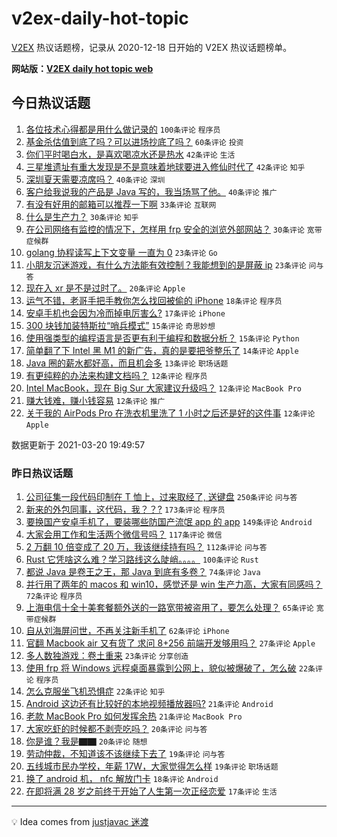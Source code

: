 # v2ex-daily-hot-topic

[V2EX](https://www.v2ex.com/) 热议话题榜，记录从 2020-12-18 日开始的 V2EX 热议话题榜单。

**网站版：[V2EX daily hot topic web](https://boojack.github.io/v2ex-daily-hot-topic-web/)**

## 今日热议话题

<!-- TODAY BEGIN -->

1. [各位技术心得都是用什么做记录的](https://www.v2ex.com/t/763421) `100条评论` `程序员`
1. [基金杀估值到底了吗？可以进场抄底了吗？](https://www.v2ex.com/t/763397) `60条评论` `投资`
1. [你们平时喝白水，是喜欢喝凉水还是热水](https://www.v2ex.com/t/763450) `42条评论` `生活`
1. [三星堆遗址有重大发现是不是意味着地球要进入修仙时代了](https://www.v2ex.com/t/763464) `42条评论` `知乎`
1. [深圳夏天需要凉席吗？](https://www.v2ex.com/t/763393) `40条评论` `深圳`
1. [客户给我说我的产品是 Java 写的，我当场骂了他。](https://www.v2ex.com/t/763410) `40条评论` `推广`
1. [有没有好用的邮箱可以推荐一下啊](https://www.v2ex.com/t/763506) `33条评论` `互联网`
1. [什么是生产力？](https://www.v2ex.com/t/763426) `30条评论` `知乎`
1. [在公司网络有监控的情况下，怎样用 frp 安全的浏览外部网站？](https://www.v2ex.com/t/763381) `30条评论` `宽带症候群`
1. [golang 协程读写上下文变量 一直为 0](https://www.v2ex.com/t/763452) `23条评论` `Go`
1. [小朋友沉迷游戏，有什么方法能有效控制？我能想到的是屏蔽 ip](https://www.v2ex.com/t/763483) `23条评论` `问与答`
1. [现在入 xr 是不是过时了。](https://www.v2ex.com/t/763538) `20条评论` `Apple`
1. [运气不错，老哥手把手教你怎么找回被偷的 iPhone](https://www.v2ex.com/t/763432) `18条评论` `程序员`
1. [安卓手机也会因为冷而掉电厉害么?](https://www.v2ex.com/t/763466) `17条评论` `iPhone`
1. [300 块钱加装特斯拉“哨兵模式”](https://www.v2ex.com/t/763523) `15条评论` `奇思妙想`
1. [使用强类型的编程语言是否更有利于编程和数据分析？](https://www.v2ex.com/t/763510) `15条评论` `Python`
1. [简单翻了下 Intel 黑 M1 的新广告，真的是要把爷整乐了](https://www.v2ex.com/t/763493) `14条评论` `Apple`
1. [Java 圈的薪水都好高，而且机会多](https://www.v2ex.com/t/763388) `13条评论` `职场话题`
1. [有更纯粹的办法来构建文档吗？](https://www.v2ex.com/t/763520) `12条评论` `程序员`
1. [Intel MacBook，现在 Big Sur 大家建议升级吗？](https://www.v2ex.com/t/763492) `12条评论` `MacBook Pro`
1. [赚大钱难，赚小钱容易](https://www.v2ex.com/t/763460) `12条评论` `推广`
1. [关于我的 AirPods Pro 在洗衣机里洗了 1 小时之后还是好的这件事](https://www.v2ex.com/t/763444) `12条评论` `Apple`

数据更新于 2021-03-20 19:49:57

<!-- TODAY END -->

### 昨日热议话题

<!-- YESTERDAY BEGIN -->

1. [公司征集一段代码印制在 T 恤上，过来取经了, 送键盘](https://www.v2ex.com/t/763130) `250条评论` `问与答`
1. [新来的外包同事，这代码，我？？?](https://www.v2ex.com/t/763063) `173条评论` `程序员`
1. [要换国产安卓手机了，要装哪些防国产流氓 app 的 app](https://www.v2ex.com/t/763097) `149条评论` `Android`
1. [大家会用工作和生活两个微信号吗？](https://www.v2ex.com/t/763052) `117条评论` `微信`
1. [2 万翻 10 倍变成了 20 万，我该继续持有吗？](https://www.v2ex.com/t/763109) `112条评论` `问与答`
1. [Rust 它凭啥这么难？学习路线这么陡峭。。。。](https://www.v2ex.com/t/763062) `100条评论` `Rust`
1. [都说 Java 是卷王之王，那 Java 到底有多卷？](https://www.v2ex.com/t/763188) `74条评论` `Java`
1. [并行用了两年的 macos 和 win10，感觉还是 win 生产力高，大家有同感吗？](https://www.v2ex.com/t/763209) `72条评论` `程序员`
1. [上海电信十全十美套餐额外送的一路宽带被盗用了，要怎么处理？](https://www.v2ex.com/t/763086) `65条评论` `宽带症候群`
1. [自从刘海屏问世，不再关注新手机了](https://www.v2ex.com/t/763174) `62条评论` `iPhone`
1. [官翻 Macbook air 又有货了 求问 8+256 前端开发够用吗？](https://www.v2ex.com/t/763163) `27条评论` `Apple`
1. [多人数独游戏：卷土重来](https://www.v2ex.com/t/763217) `23条评论` `分享创造`
1. [使用 frp 将 Windows 远程桌面暴露到公网上，貌似被爆破了，怎么破](https://www.v2ex.com/t/763283) `22条评论` `程序员`
1. [怎么克服坐飞机恐惧症](https://www.v2ex.com/t/763276) `22条评论` `知乎`
1. [Android 这边还有比较好的本地视频播放器吗?](https://www.v2ex.com/t/763172) `21条评论` `Android`
1. [老款 MacBook Pro 如何发挥余热](https://www.v2ex.com/t/763053) `21条评论` `MacBook Pro`
1. [大家吃虾的时候都不剥壳吃吗？](https://www.v2ex.com/t/763159) `20条评论` `问与答`
1. [你是谁？我是▇▇](https://www.v2ex.com/t/763034) `20条评论` `随想`
1. [劳动仲裁，不知道该不该继续下去了](https://www.v2ex.com/t/763224) `19条评论` `问与答`
1. [五线城市民办学校，年薪 17W，大家觉得怎么样](https://www.v2ex.com/t/763155) `19条评论` `职场话题`
1. [换了 android 机， nfc 解放门卡](https://www.v2ex.com/t/763203) `18条评论` `Android`
1. [在即将满 28 岁之前终于开始了人生第一次正经恋爱](https://www.v2ex.com/t/763294) `17条评论` `生活`

<!-- YESTERDAY END -->

---

💡 Idea comes from [justjavac 迷渡](https://github.com/justjavac/)
